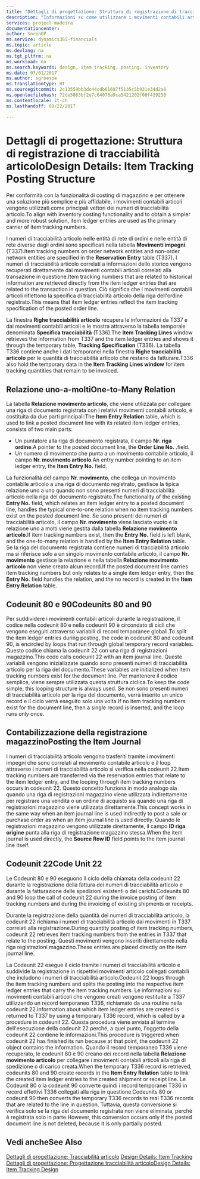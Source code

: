 ```yaml
---
title: "Dettagli di progettazione: Struttura di registrazione di tracciabilità articolo | Microsoft Docs"
description: "Informazioni su come utilizzare i movimenti contabili articoli come vettori principali dei numeri di tracciabilità articolo."
services: project-madeira
documentationcenter: 
author: SorenGP
ms.service: dynamics365-financials
ms.topic: article
ms.devlang: na
ms.tgt_pltfrm: na
ms.workload: na
ms.search.keywords: design, item tracking, posting, inventory
ms.date: 07/01/2017
ms.author: sgroespe
ms.translationtype: HT
ms.sourcegitcommit: 2c13559bb3dc44cdb61697f5135c5b931e34d2a8
ms.openlocfilehash: 72de5863bf2e7c64078a9ca5421202f00f439250
ms.contentlocale: it-ch
ms.lasthandoff: 09/22/2017

---
```

# <a name="design-details-item-tracking-posting-structure"></a><span data-ttu-id="b39b0-103">Dettagli di progettazione: Struttura di registrazione di tracciabilità articolo</span><span class="sxs-lookup"><span data-stu-id="b39b0-103">Design Details: Item Tracking Posting Structure</span></span>
<span data-ttu-id="b39b0-104">Per conformità con la funzionalità di costing di magazzino e per ottenere una soluzione più semplice e più affidabile, i movimenti contabili articoli vengono utilizzati come principali vettori dei numeri di tracciabilità articolo.</span><span class="sxs-lookup"><span data-stu-id="b39b0-104">To align with inventory costing functionality and to obtain a simpler and more robust solution, item ledger entries are used as the primary carrier of item tracking numbers.</span></span>  
  
<span data-ttu-id="b39b0-105">I numeri di tracciabilità articolo nelle entità di rete di ordini e nelle entità di rete diverse dagli ordini sono specificati nella tabella **Movimenti impegni** (T337).</span><span class="sxs-lookup"><span data-stu-id="b39b0-105">Item tracking numbers on order network entities and non-order network entities are specified in the **Reservation Entry** table (T337).</span></span> <span data-ttu-id="b39b0-106">I numeri di tracciabilità articolo correlati a informazioni dello storico vengono recuperati direttamente dai movimenti contabili articoli correlati alla transazione in questione.</span><span class="sxs-lookup"><span data-stu-id="b39b0-106">Item tracking numbers that are related to historical information are retrieved directly from the item ledger entries that are related to the transaction in question.</span></span> <span data-ttu-id="b39b0-107">Ciò significa che i movimenti contabili articoli riflettono la specifica di tracciabilità articolo della riga dell'ordine registrato.</span><span class="sxs-lookup"><span data-stu-id="b39b0-107">This means that item ledger entries reflect the item tracking specification of the posted order line.</span></span>  
  
<span data-ttu-id="b39b0-108">La finestra **Righe tracciabilità articolo** recupera le informazioni da T337 e dai movimenti contabili articoli e le mostra attraverso la tabella temporale denominata **Specifica tracciabilità** (T336).</span><span class="sxs-lookup"><span data-stu-id="b39b0-108">The **Item Tracking Lines** window retrieves the information from T337 and the item ledger entries and shows it through the temporary table, **Tracking Specification** (T336).</span></span> <span data-ttu-id="b39b0-109">La tabella T336 contiene anche i dati temporanei nella finestra **Righe tracciabilità articolo** per le quantità di tracciabilità articolo che restano da fatturare.</span><span class="sxs-lookup"><span data-stu-id="b39b0-109">T336 also hold the temporary data in the **Item Tracking Lines window** for item tracking quantities that remain to be invoiced.</span></span>  
  
## <a name="one-to-many-relation"></a><span data-ttu-id="b39b0-110">Relazione uno-a-molti</span><span class="sxs-lookup"><span data-stu-id="b39b0-110">One-to-Many Relation</span></span>  
<span data-ttu-id="b39b0-111">La tabella **Relazione movimento articolo**, che viene utilizzata per collegare una riga di documento registrata con i relativi movimenti contabili articolo, è costituita da due parti principali:</span><span class="sxs-lookup"><span data-stu-id="b39b0-111">The **Item Entry Relation** table, which is used to link a posted document line with its related item ledger entries, consists of two main parts:</span></span>  
  
* <span data-ttu-id="b39b0-112">Un puntatore alla riga di documento registrata, il campo **Nr. riga ordine**.</span><span class="sxs-lookup"><span data-stu-id="b39b0-112">A pointer to the posted document line, the **Order Line No.**</span></span> <span data-ttu-id="b39b0-113">.</span><span class="sxs-lookup"><span data-stu-id="b39b0-113">field.</span></span>  
* <span data-ttu-id="b39b0-114">Un numero di movimento che punta a un movimento contabile articolo, il campo **Nr. movimento articolo**.</span><span class="sxs-lookup"><span data-stu-id="b39b0-114">An entry number pointing to an item ledger entry, the **Item Entry No.** field.</span></span>  
  
<span data-ttu-id="b39b0-115">La funzionalità del campo **Nr. movimento**, che collega un movimento contabile articolo a una riga di documento registrato, gestisce la tipica relazione uno a uno quando non sono presenti numeri di tracciabilità articolo nella riga del documento registrato.</span><span class="sxs-lookup"><span data-stu-id="b39b0-115">The functionality of the existing **Entry No.** field, which relates an item ledger entry to a posted document line, handles the typical one-to-one relation when no item tracking numbers exist on the posted document line.</span></span> <span data-ttu-id="b39b0-116">Se sono presenti dei numeri di tracciabilità articolo, il campo **Nr. movimento** viene lasciato vuoto e la relazione uno a molti viene gestita dalla tabella **Relazione movimento articolo**.</span><span class="sxs-lookup"><span data-stu-id="b39b0-116">If item tracking numbers exist, then the **Entry No.** field is left blank, and the one-to-many relation is handled by the **Item Entry Relation** table.</span></span> <span data-ttu-id="b39b0-117">Se la riga del documento registrata contiene numeri di tracciabilità articolo ma si riferisce solo a un singolo movimento contabile articolo, il campo **Nr. movimento** gestisce la relazione e nella tabella **Relazione movimento articolo** non viene creato alcun record.</span><span class="sxs-lookup"><span data-stu-id="b39b0-117">If the posted document line carries item tracking numbers but only relates to a single item ledger entry, then the **Entry No.** field handles the relation, and the no record is created in the **Item Entry Relation** table.</span></span>  
  
## <a name="codeunits-80-and-90"></a><span data-ttu-id="b39b0-118">Codeunit 80 e 90</span><span class="sxs-lookup"><span data-stu-id="b39b0-118">Codeunits 80 and 90</span></span>  
<span data-ttu-id="b39b0-119">Per suddividere i movimenti contabili articoli durante la registrazione, il codice nella codeunit 80 e nella codeunit 90 è circondato di cicli che vengono eseguiti attraverso variabili di record temporanee globali.</span><span class="sxs-lookup"><span data-stu-id="b39b0-119">To split the item ledger entries during posting, the code in codeunit 80 and codeunit 90, is encircled by loops that run through global temporary record variables.</span></span> <span data-ttu-id="b39b0-120">Questo codice chiama la codeunit 22 con una riga di registrazioni magazzino.</span><span class="sxs-lookup"><span data-stu-id="b39b0-120">This code calls codeunit 22 with an item journal line.</span></span> <span data-ttu-id="b39b0-121">Queste variabili vengono inizializzate quando sono presenti numeri di tracciabilità articolo per la riga del documento.</span><span class="sxs-lookup"><span data-stu-id="b39b0-121">These variables are initialized when item tracking numbers exist for the document line.</span></span> <span data-ttu-id="b39b0-122">Per mantenere il codice semplice, viene sempre utilizzata questa struttura ciclica.</span><span class="sxs-lookup"><span data-stu-id="b39b0-122">To keep the code simple, this looping structure is always used.</span></span> <span data-ttu-id="b39b0-123">Se non sono presenti numeri di tracciabilità articolo per la riga del documento, verrà inserito un unico record e il ciclo verrà eseguito solo una volta.</span><span class="sxs-lookup"><span data-stu-id="b39b0-123">If no item tracking numbers exist for the document line, then a single record is inserted, and the loop runs only once.</span></span>  
  
## <a name="posting-the-item-journal"></a><span data-ttu-id="b39b0-124">Contabilizzazione della registrazione magazzino</span><span class="sxs-lookup"><span data-stu-id="b39b0-124">Posting the Item Journal</span></span>  
<span data-ttu-id="b39b0-125">I numeri di tracciabilità articolo vengono trasferiti tramite i movimenti impegni che sono correlati al movimento contabile articolo e il loop attraverso i numeri di tracciabilità articolo si verifica nella codeunit 22.</span><span class="sxs-lookup"><span data-stu-id="b39b0-125">Item tracking numbers are transferred via the reservation entries that relate to the item ledger entry, and the looping through item tracking numbers occurs in codeunit 22.</span></span> <span data-ttu-id="b39b0-126">Questo concetto funziona in modo analogo sia quando una riga di registrazioni magazzino viene utilizzata indirettamente per registrare una vendita o un ordine di acquisto sia quando una riga di registrazioni magazzino viene utilizzata direttamente.</span><span class="sxs-lookup"><span data-stu-id="b39b0-126">This concept works in the same way when an item journal line is used indirectly to post a sale or purchase order as when an item journal line is used directly.</span></span> <span data-ttu-id="b39b0-127">Quando le registrazioni magazzino vengono utilizzate direttamente, il campo **ID riga origine** punta alla riga di registrazione magazzino stessa.</span><span class="sxs-lookup"><span data-stu-id="b39b0-127">When the item journal is used directly, the **Source Row ID** field points to the item journal line itself.</span></span>  
  
## <a name="code-unit-22"></a><span data-ttu-id="b39b0-128">Codeunit 22</span><span class="sxs-lookup"><span data-stu-id="b39b0-128">Code Unit 22</span></span>  
<span data-ttu-id="b39b0-129">Le Codeunit 80 e 90 eseguono il ciclo della chiamata della codeunit 22 durante la registrazione della fattura dei numeri di tracciabilità articolo e durante la fatturazione delle spedizioni esistenti o dei carichi.</span><span class="sxs-lookup"><span data-stu-id="b39b0-129">Codeunits 80 and 90 loop the call of codeunit 22 during the invoice posting of item tracking numbers and during the invoicing of existing shipments or receipts.</span></span>  
  
<span data-ttu-id="b39b0-130">Durante la registrazione della quantità dei numeri di tracciabilità articolo, la codeunit 22 richiama i numeri di tracciabilità articolo dai movimenti in T337 correlati alla registrazione.</span><span class="sxs-lookup"><span data-stu-id="b39b0-130">During quantity posting of item tracking numbers, codeunit 22 retrieves item tracking numbers from the entries in T337 that relate to the posting.</span></span> <span data-ttu-id="b39b0-131">Questi movimenti vengono inseriti direttamente nella riga registrazioni magazzino.</span><span class="sxs-lookup"><span data-stu-id="b39b0-131">These entries are placed directly on the item journal line.</span></span>  
  
<span data-ttu-id="b39b0-132">La Codeunit 22 esegue il ciclo tramite i numeri di tracciabilità articolo e suddivide la registrazione in rispettivi movimenti articolo collegati contabili che includono i numeri di tracciabilità articolo.</span><span class="sxs-lookup"><span data-stu-id="b39b0-132">Codeunit 22 loops through the item tracking numbers and splits the posting into the respective item ledger entries that carry the item tracking numbers.</span></span> <span data-ttu-id="b39b0-133">Le informazioni sui movimenti contabili articoli che vengono creati vengono restituite a T337 utilizzando un record temporaneo T336, richiamato da una routine nella codeunit 22.</span><span class="sxs-lookup"><span data-stu-id="b39b0-133">Information about which item ledger entries are created is returned to T337 by using a temporary T336 record, which is called by a procedure in codeunit 22.</span></span> <span data-ttu-id="b39b0-134">Questa procedura viene avviata al termine dell'esecuzione della codeunit 22 perché, a quel punto, l'oggetto della codeunit 22 contiene le informazioni.</span><span class="sxs-lookup"><span data-stu-id="b39b0-134">This procedure is triggered when codeunit 22 has finished its run because at that point, the codeunit 22 object contains the information.</span></span> <span data-ttu-id="b39b0-135">Quando il record temporaneo T336 viene recuperato, le codeunit 80 e 90 creano dei record nella tabella **Relazione movimento articolo** per collegare i movimenti contabili articoli alla riga di spedizione o di carico creata.</span><span class="sxs-lookup"><span data-stu-id="b39b0-135">When the temporary T336 record is retrieved, codeunits 80 and 90 create records in the **Item Entry Relation** table to link the created item ledger entries to the created shipment or receipt line.</span></span> <span data-ttu-id="b39b0-136">Le Codeunit 80 o la codeunit 90 converte quindi i record temporanei T336 in record effettivi T336 collegati alla riga in questione.</span><span class="sxs-lookup"><span data-stu-id="b39b0-136">Codeunits 80 or codeunit 90 then converts the temporary T336 records to real T336 records that are related to the line in question.</span></span> <span data-ttu-id="b39b0-137">Tuttavia, questa conversione si verifica solo se la riga del documento registrata non viene eliminata, perché è registrata solo in parte.</span><span class="sxs-lookup"><span data-stu-id="b39b0-137">However, this conversion occurs only if the posted document line is not deleted, because it is only partially posted.</span></span>  
  
## <a name="see-also"></a><span data-ttu-id="b39b0-138">Vedi anche</span><span class="sxs-lookup"><span data-stu-id="b39b0-138">See Also</span></span>  
<span data-ttu-id="b39b0-139">[Dettagli di progettazione: Tracciabilità articolo](design-details-item-tracking.md) </span><span class="sxs-lookup"><span data-stu-id="b39b0-139">[Design Details: Item Tracking](design-details-item-tracking.md) </span></span>  
[<span data-ttu-id="b39b0-140">Dettagli di progettazione: Progettazione tracciabilità articolo</span><span class="sxs-lookup"><span data-stu-id="b39b0-140">Design Details: Item Tracking Design</span></span>](design-details-item-tracking-design.md)
